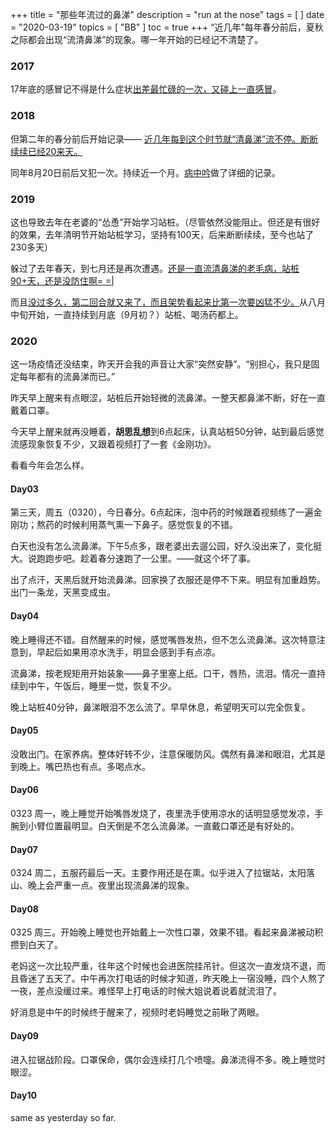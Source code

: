 +++
title = "那些年流过的鼻涕"
description = "run at the nose"
tags = [
]
date = "2020-03-19"
topics = [
    "BB"
]
toc = true
+++
“近几年”每年春分前后，夏秋之际都会出现“流清鼻涕”的现象。哪一年开始的已经记不清楚了。

### 2017
17年底的感冒记不得是什么症状[出差最忙碌的一次，又碰上一直感冒](../../../post/when/the-road-to-handstand/#day5-2017-11-21)。

### 2018
但第二年的春分前后开始记录——
[近几年每到这个时节就“清鼻涕”流不停。断断续续已经20来天。](../../../post/when/the-road-to-handstand/#day28-2018-04-10)

同年8月20日前后又犯一次。持续近一个月。[病中吟](../../../post/who/flu-flow/)做了详细的记录。

### 2019
这也导致去年在老婆的“怂恿”开始学习站桩。（尽管依然没能阻止。但还是有很好的效果，去年清明节开始站桩学习，坚持有100天，后来断断续续，至今也站了230多天）

躲过了去年春天，到七月还是再次遭遇。[还是一直流清鼻涕的老毛病，站桩90+天，还是没防住啊= =|](https://www.jianshu.com/p/91a674333216)

而且[没过多久，第二回合就又来了，而且架势看起来比第一次要凶猛不少。](https://www.jianshu.com/p/d849cbc48957)从八月中旬开始，一直持续到月底（9月初？）站桩、喝汤药都上。

### 2020

这一场疫情还没结束，昨天开会我的声音让大家“突然安静”。“别担心，我只是固定每年都有的流鼻涕而已。” 

昨天早上醒来有点眼涩，站桩后开始轻微的流鼻涕。一整天都鼻涕不断，好在一直戴着口罩。

今天早上醒来就再没睡着，**胡思乱想**到6点起床，认真站桩50分钟，站到最后感觉流感现象恢复不少，又跟着视频打了一套《金刚功》。

看看今年会怎么样。

#### Day03

第三天，周五（0320），今日春分。6点起床，泡中药的时候跟着视频练了一遍金刚功；熬药的时候利用蒸气熏一下鼻子。感觉恢复的不错。

白天也没有怎么流鼻涕。下午5点多，跟老婆出去遛公园，好久没出来了，变化挺大。说跑跑步吧。趁着春分速跑了一公里。——就这个坏了事。

出了点汗，天黑后就开始流鼻涕。回家换了衣服还是停不下来。明显有加重趋势。出门一条龙，天黑变成虫。

#### Day04

晚上睡得还不错。自然醒来的时候，感觉嘴唇发热，但不怎么流鼻涕。这次特意注意到，早起后如果用凉水洗手，明显会感到手有点凉。

流鼻涕，按老规矩用开始装象——鼻子里塞上纸。口干，唇热，流泪。情况一直持续到中午，午饭后，睡里一觉，恢复不少。

晚上站桩40分钟，鼻涕眼泪不怎么流了。早早休息，希望明天可以完全恢复。

#### Day05

没敢出门。在家养病。整体好转不少，注意保暖防风。偶然有鼻涕和眼泪，尤其是到晚上。嘴巴热也有点。多喝点水。

#### Day06
0323 周一，晚上睡觉开始嘴唇发烧了，夜里洗手使用凉水的话明显感觉发凉，手腕到小臂位置最明显。白天倒是不怎么流鼻涕。一直戴口罩还是有好处的。

#### Day07
0324 周二，五服药最后一天。主要作用还是在熏。似乎进入了拉锯站，太阳落山、晚上会严重一点。夜里出现流鼻涕的现象。

#### Day08
0325 周三。开始晚上睡觉也开始戴上一次性口罩，效果不错。看起来鼻涕被动积攒到白天了。

老妈这一次比较严重，往年这个时候也会进医院挂吊针。但这次一直发烧不退，而且昏迷了五天了。中午再次打电话的时候才知道，昨天晚上一宿没睡，四个人熬了一夜，差点没缓过来。难怪早上打电话的时候大姐说着说着就流泪了。

好消息是中午的时候终于醒来了，视频时老妈睡觉之前瞅了两眼。

#### Day09

进入拉锯战阶段。口罩保命，偶尔会连续打几个喷嚏。鼻涕流得不多。晚上睡觉时眼涩。

#### Day10

same as yesterday so far.
